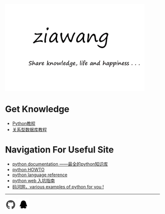 ![](picture/logo.jpg)

# Get Knowledge
- [Python教程 ](python/index.md) 
- [关系型数据库教程](relational_database/index.md)


# Navigation For Useful Site 

- [python documentation ——最全的python知识库](https://docs.python.org/3/index.html)
- [python HOWTO](https://docs.python.org/3.6/howto/index.html)
- [python language reference](https://docs.python.org/3.6/reference/index.html)
- [python web 入坑指南](http://python-web-guide.readthedocs.io/zh/latest/index.html)
- [码河网，various examples of python for you !](https://www.programcreek.com/python/)


<hr>

 [![](picture/githublogo.jpg "我的github")](https://github.com/ZiaWang)      ![](picture\qqlogo.jpg "1146877568")

